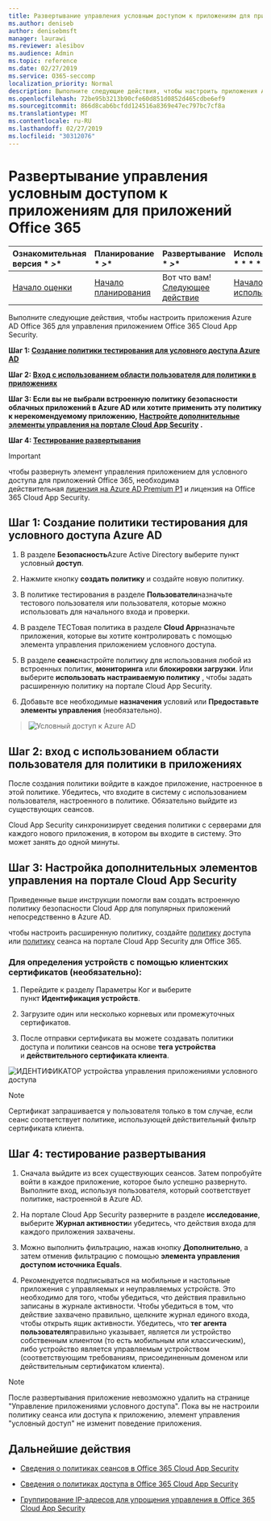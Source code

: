 ```yaml
---
title: Развертывание управления условным доступом к приложениям для приложений Office 365
ms.author: deniseb
author: denisebmsft
manager: laurawi
ms.reviewer: alesibov
ms.audience: Admin
ms.topic: reference
ms.date: 02/27/2019
ms.service: O365-seccomp
localization_priority: Normal
description: Выполните следующие действия, чтобы настроить приложения Azure AD Office 365 для управления приложением Office 365 Cloud App Security.
ms.openlocfilehash: 72be95b3213b90cfe60d851d0852d465cdbe6ef9
ms.sourcegitcommit: 866d8cab6bcfdd124516a8369e47ec797bc7cf8a
ms.translationtype: MT
ms.contentlocale: ru-RU
ms.lasthandoff: 02/27/2019
ms.locfileid: "30312076"
---
```

# <a name="deploy-conditional-access-app-control-for-office-365-apps"></a>Развертывание управления условным доступом к приложениям для приложений Office 365

|Ознакомительная версия * *\>**|Планирование * *\>**|Развертывание * *\>**|Использование * * * *|
|:-----|:-----|:-----|:-----|
|[Начало оценки](office-365-cas-overview.md) <br/> |[Начало планирования](get-ready-for-office-365-cas.md) <br/> |Вот что вам!  <br/> [Следующее действие](ocas-session-policies.md) <br/> |[Начало использования](utilization-activities-for-ocas.md) <br/> |

Выполните следующие действия, чтобы настроить приложения Azure AD Office 365 для управления приложением Office 365 Cloud App Security.

**Шаг 1: [Создание политики тестирования для условного доступа Azure AD](#step-1-create-an-azure-ad-conditional-access-test-policy)**

**Шаг 2: [Вход с использованием области пользователя для политики в приложениях](#step-2-sign-in-with-a-user-scoped-to-the-policy-in-the-apps)**

**Шаг 3: Если вы не выбрали встроенную политику безопасности облачных приложений в Azure AD или хотите применить эту политику к нерекомендуемому приложению, [Настройте дополнительные элементы управления на портале Cloud App Security](#step-3-configure-advanced-controls-in-the-cloud-app-security-portal) .**

**Шаг 4: [Тестирование развертывания](#step-4-test-the-deployment)**

> [!IMPORTANT]
> чтобы развернуть элемент управления приложением для условного доступа для приложений Office 365, необходима действительная [лицензия на Azure AD Premium P1](https://docs.microsoft.com/azure/active-directory/license-users-groups) и лицензия на Office 365 Cloud App Security.

## <a name="step-1-create-an-azure-ad-conditional-access-test-policy"></a>Шаг 1: Создание политики тестирования для условного доступа Azure AD 

1. В разделе **Безопасность**Azure Active Directory выберите пункт условный **доступ**.

2. Нажмите кнопку **создать политику** и создайте новую политику.

3. В политике тестирования в разделе **Пользователи**назначьте тестового пользователя или пользователя, которые можно использовать для начального входа и проверки.

4. В разделе ТЕСТовая политика в разделе **Cloud App**назначьте приложения, которые вы хотите контролировать с помощью элемента управления приложением условного доступа.

5. В разделе **сеанс**настройте политику для использования любой из встроенных политик, **мониторинга** или **блокировки загрузки**. Или выберите **использовать настраиваемую политику** , чтобы задать расширенную политику на портале Cloud App Security.

6. Добавьте все необходимые **назначения** условий или **Предоставьте элементы управления** (необязательно).

> ![Условный доступ к Azure AD](media/image1.png)

## <a name="step-2-sign-in-with-a-user-scoped-to-the-policy-in-the-apps"></a>Шаг 2: вход с использованием области пользователя для политики в приложениях 

После создания политики войдите в каждое приложение, настроенное в этой политике. Убедитесь, что входите в систему с использованием пользователя, настроенного в политике. Обязательно выйдите из существующих сеансов.

Cloud App Security синхронизирует сведения политики с серверами для каждого нового приложения, в котором вы входите в систему. Это может занять до одной минуты.

## <a name="step-3-configure-advanced-controls-in-the-cloud-app-security-portal"></a>Шаг 3: Настройка дополнительных элементов управления на портале Cloud App Security 

Приведенные выше инструкции помогли вам создать встроенную политику безопасности Cloud App для популярных приложений непосредственно в Azure AD.

чтобы настроить расширенную политику, создайте [политику](ocas-access-policies.md) доступа или [политику](ocas-session-policies.md) сеанса на портале Cloud App Security для Office 365.

### <a name="to-identify-devices-using-client-certificates-this-is-optional"></a>Для определения устройств с помощью клиентских сертификатов (необязательно):

1. Перейдите к разделу Параметры Ког и выберите пункт **Идентификация устройств**.

2. Загрузите один или несколько корневых или промежуточных сертификатов.

3. После отправки сертификата вы можете создавать политики доступа и политики сеансов на основе **тега устройства** и **действительного сертификата клиента**.

![ИДЕНТИФИКАТОР устройства управления приложениями условного доступа](media/image2.png)

> [!NOTE]
> Сертификат запрашивается у пользователя только в том случае, если сеанс соответствует политике, использующей действительный фильтр сертификата клиента.
> 
## <a name="step-4-test-the-deployment"></a>Шаг 4: тестирование развертывания 

1. Сначала выйдите из всех существующих сеансов. Затем попробуйте войти в каждое приложение, которое было успешно развернуто. Выполните вход, используя пользователя, который соответствует политике, настроенной в Azure AD.

2. На портале Cloud App Security разверните в разделе **исследование**, выберите **Журнал активности**и убедитесь, что действия входа для каждого приложения захвачены.

3. Можно выполнить фильтрацию, нажав кнопку **Дополнительно**, а затем отменив фильтрацию с помощью **элемента управления доступом источника Equals**.

4. Рекомендуется подписываться на мобильные и настольные приложения с управляемых и неуправляемых устройств. Это необходимо для того, чтобы убедиться, что действия правильно записаны в журнале активности. Чтобы убедиться в том, что действие захвачено правильно, щелкните журнал единого входа, чтобы открыть ящик активности. Убедитесь, что **тег агента пользователя**правильно указывает, является ли устройство собственным клиентом (то есть мобильным или классическим), либо устройство является управляемым устройством (соответствующим требованиям, присоединенным доменом или действительным сертификатом клиента).

> [!NOTE]
> После развертывания приложение невозможно удалить на странице "Управление приложениями условного доступа". Пока вы не настроили политику сеанса или доступа к приложению, элемент управления "условный доступ" не изменит поведение приложения.

## <a name="next-steps"></a>Дальнейшие действия

- [Сведения о политиках сеансов в Office 365 Cloud App Security](ocas-session-policies.md)

- [Сведения о политиках доступа в Office 365 Cloud App Security](ocas-access-policies.md) 

- [Группирование IP-адресов для упрощения управления в Office 365 Cloud App Security](group-your-ip-addresses-in-ocas.md)